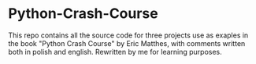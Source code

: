 # Python-Crash-Course
This repo contains all the source code for three projects use as exaples in the book "Python Crash Course" by Eric Matthes, with comments written both in polish and english. Rewritten by me for learning purposes.
